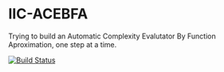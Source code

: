 # IIC-ACEBFA

Trying to build an Automatic Complexity Evalutator By Function Aproximation, one step at a time.

[![Build Status](https://travis-ci.org/Zialus/IIC-ACEBFA.svg?branch=master)](https://travis-ci.org/Zialus/IIC-ACEBFA)
